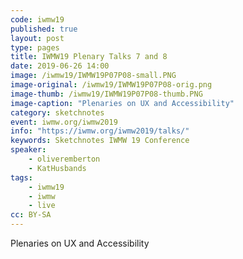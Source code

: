 ```yaml
---
code: iwmw19
published: true
layout: post
type: pages
title: IWMW19 Plenary Talks 7 and 8
date: 2019-06-26 14:00
image: /iwmw19/IWMW19P07P08-small.PNG
image-original: /iwmw19/IWMW19P07P08-orig.png
image-thumb: /iwmw19/IWMW19P07P08-thumb.PNG
image-caption: "Plenaries on UX and Accessibility"
category: sketchnotes
event: iwmw.org/iwmw2019
info: "https://iwmw.org/iwmw2019/talks/"
keywords: Sketchnotes IWMW 19 Conference
speaker:
    - oliveremberton
    - KatHusbands
tags:
    - iwmw19
    - iwmw
    - live
cc: BY-SA
---
```

Plenaries on UX and Accessibility
